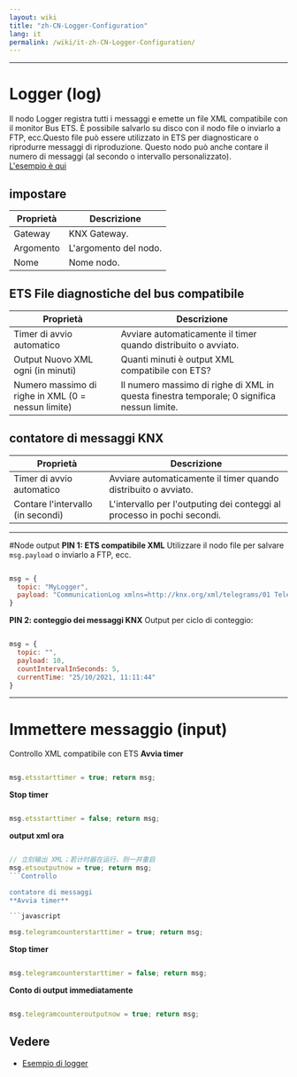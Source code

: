 ```yaml
---
layout: wiki
title: "zh-CN-Logger-Configuration"
lang: it
permalink: /wiki/it-zh-CN-Logger-Configuration/
---
```

---
# Logger (log)
Il nodo Logger registra tutti i messaggi e emette un file XML compatibile con il monitor Bus ETS.
È possibile salvarlo su disco con il nodo file o inviarlo a FTP, ecc.Questo file può essere utilizzato in ETS per diagnosticare o riprodurre messaggi di riproduzione.
Questo nodo può anche contare il numero di messaggi (al secondo o intervallo personalizzato). <br/> <a href = "/node-red-contrib-knx-ultimate/wiki/logger-sample" target = "_ blank"> L'esempio è qui </a>
## impostare
| Proprietà | Descrizione |
|-|-|
| Gateway | KNX Gateway.|
| Argomento | L'argomento del nodo.|
| Nome | Nome nodo. |
## ETS File diagnostiche del bus compatibile
| Proprietà | Descrizione |
|-|-|
| Timer di avvio automatico | Avviare automaticamente il timer quando distribuito o avviato.|
| Output Nuovo XML ogni (in minuti) | Quanti minuti è output XML compatibile con ETS?|
| Numero massimo di righe in XML (0 = nessun limite) | Il numero massimo di righe di XML in questa finestra temporale; 0 significa nessun limite.|
## contatore di messaggi KNX
| Proprietà | Descrizione |
|-|-|
| Timer di avvio automatico | Avviare automaticamente il timer quando distribuito o avviato.|
| Contare l'intervallo (in secondi) | L'intervallo per l'outputing dei conteggi al processo in pochi secondi.|
---
#Node output
**PIN 1: ETS compatibile XML**
Utilizzare il nodo file per salvare `msg.payload` o inviarlo a FTP, ecc.

```javascript

msg = {
  topic: "MyLogger",
  payload: "CommunicationLog xmlns=http://knx.org/xml/telegrams/01 Telegram Timestamp=2020-03-27T07:32:39.470Z Service=L_Data.ind...." // XML 字符串
}
```

**PIN 2: conteggio dei messaggi KNX**
Output per ciclo di conteggio:

```javascript

msg = {
  topic: "",
  payload: 10,
  countIntervalInSeconds: 5,
  currentTime: "25/10/2021, 11:11:44"
}
```

---

# Immettere messaggio (input)
Controllo XML compatibile con ETS
**Avvia timer** 

```javascript

msg.etsstarttimer = true; return msg;
```

**Stop timer** 

```javascript

msg.etsstarttimer = false; return msg;
```

**output xml ora** 

```javascript

// 立刻输出 XML；若计时器在运行，则一并重启
msg.etsoutputnow = true; return msg;
```Controllo

contatore di messaggi
**Avvia timer** 

```javascript

msg.telegramcounterstarttimer = true; return msg;
```

**Stop timer** 

```javascript

msg.telegramcounterstarttimer = false; return msg;
```

**Conto di output immediatamente** 

```javascript

msg.telegramcounteroutputnow = true; return msg;
```

## Vedere
- [Esempio di logger](/node-red-contrib-knx-ultimate/wiki/Logger-Sample)
